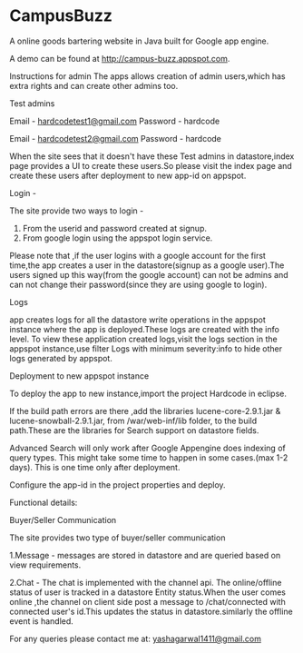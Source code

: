 CampusBuzz
==========

A online goods bartering website in Java built for Google app engine.

A demo can be found at http://campus-buzz.appspot.com.

Instructions for admin
The apps allows creation of admin users,which has extra rights and can create other admins too.

Test admins

Email - hardcodetest1@gmail.com
Password - hardcode

Email - hardcodetest2@gmail.com
Password - hardcode

When the site sees that it doesn't have these Test admins in datastore,index page provides a UI to create these users.So please visit the index page and create these users after deployment to new app-id on appspot.

Login -

The site provide two ways to login -

1. From the userid and password created at signup.
2. From google login using the appspot login service.

Please note that ,if the user logins with a google account for the first time,the app creates a user in the datastore(signup as a google user).The users signed up this way(from the google account) can not be admins and can not change their password(since they are using google to login).

Logs

app creates logs for all the datastore write operations in the appspot instance where the app is deployed.These logs are created with the info level.
To view these application created logs,visit the logs section in the appspot instance,use filter Logs with minimum severity:info to hide other logs generated by appspot.

Deployment to new appspot instance

To deploy the app to new instance,import the project Hardcode in eclipse.

If the build path errors are there ,add the libraries lucene-core-2.9.1.jar & lucene-snowball-2.9.1.jar, from /war/web-inf/lib folder, to the build path.These are the libraries for Search support on datastore fields.

Advanced Search will only work after Google Appengine does indexing of query types. This might take some time to happen in some cases.(max 1-2 days). This is one time only after deployment.

Configure the app-id in the project properties and deploy.

Functional details:

Buyer/Seller Communication

The site provides two type of buyer/seller communication

1.Message - messages are stored in datastore and are queried based on view requirements.

2.Chat - The chat is implemented with the channel api. The online/offline status of user is tracked in a datastore Entity status.When the user comes online ,the channel on client side post a message to /chat/connected with connected user's id.This updates the status in datastore.similarly the offline event is handled.

For any queries please contact me at: yashagarwal1411@gmail.com
